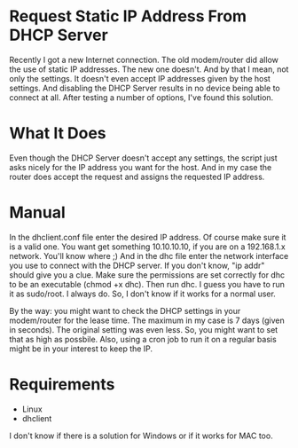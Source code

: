 # Request Static IP Address From DHCP Server

Recently I got a new Internet connection. The old modem/router did allow the use of static IP addresses. The new one doesn't. And by that I mean, not only the settings. It doesn't even accept IP 
addresses given by the host settings. And disabling the DHCP Server results in no device being able to connect at all. After testing a number of options, I've found this solution.

# What It Does

Even though the DHCP Server doesn't accept any settings, the script just asks nicely for the IP address you want for the host. And in my case the router does accept the request and assigns the 
requested IP address.

# Manual

In the dhclient.conf file enter the desired IP address. Of course make sure it is a valid one. You want get something 10.10.10.10, if you are on a 192.168.1.x network. You'll know where ;)  And in the 
dhc file enter the network interface you use to connect with the DHCP server. If you don't know, "ip addr" should give you a clue. Make sure the permissions are set correctly for dhc to be an 
executable (chmod +x dhc). Then run dhc. I guess you have to run it as sudo/root. I always do. So, I don't know if it works for a normal user.

By the way: you might want to check the DHCP settings in your modem/router for the lease time. The maximum in my case is 7 days (given in seconds). The original setting was even less. So, you might 
want to set that as high as possbile. Also, using a cron job to run it on a regular basis might be in your interest to keep the IP.

# Requirements

* Linux
* dhclient

I don't know if there is a solution for Windows or if it works for MAC too.
